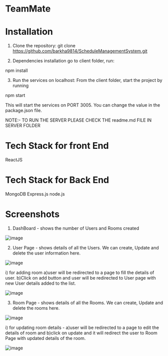 # TeamMate

# Installation

1) Clone the repository:
  git clone https://github.com/barkha9814/ScheduleManagementSystem.git
  

2) Dependencies installation
  go to client folder, run:

  npm install


3) Run the services on localhost:
  From the client folder, start the project by running

  npm start

  This will start the services on PORT 3005. You can change the value in the package.json file.


NOTE:- TO RUN THE SERVER PLEASE CHECK THE readme.md FILE IN SERVER FOLDER


# Tech Stack for front End
ReactJS


# Tech Stack for Back End
MongoDB
Express.js
node.js


# Screenshots

1) DashBoard - shows the number of Users and Rooms created

![image](https://user-images.githubusercontent.com/85154984/229689142-229aa60a-f36d-4b70-b263-a9f473e16fd9.png)



2) User Page - shows details of all the Users. We can create, Update and delete the user information here.

![image](https://user-images.githubusercontent.com/85154984/229689275-85bb5cf5-59b9-485d-a27e-076b3015bafb.png)
  
   i) for adding room
      a)user will be redirected to a page to fill the details of user.
      b)Click on add button and user will be redirected to User page with new User details added to the list.
   
   ![image](https://user-images.githubusercontent.com/85154984/229689638-394365a1-41bb-4da2-8561-076a1de28f5a.png)



3) Room Page - shows details of all the Rooms. We can create, Update and delete the rooms here.

![image](https://user-images.githubusercontent.com/85154984/229689350-e8236ed2-92c7-442d-867f-9c163d121f37.png)

  i) for updating room details - 
      a)user will be redirected to a page to edit the details of room and 
      b)click on update and it will redirect the user to Room Page with updated details of the room.
  
  ![image](https://user-images.githubusercontent.com/85154984/229689975-6398b141-738c-4a65-af59-6aee84c7dbd4.png)
  
  
